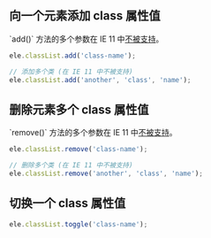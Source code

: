 ## 向一个元素添加 class 属性值

\`add()\` 方法的多个参数在 IE 11 中[不被支持](https://caniuse.com/#feat=mdn-api_element_classlist_add_and_remove_multiple_arguments "add() 方法的多个参数在 IE 11 中不被支持")。

~~~ javascript
ele.classList.add('class-name');

// 添加多个类 (在 IE 11 中不被支持)
ele.classList.add('another', 'class', 'name');
~~~

## 删除元素多个 class 属性值

\`remove()\` 方法的多个参数在 IE 11 中[不被支持](https://caniuse.com/#feat=mdn-api_element_classlist_add_and_remove_multiple_arguments "remove() 方法的多个参数在 IE 11 中不被支持")。

~~~ javascript
ele.classList.remove('class-name');

// 删除多个类 (在 IE 11 中不被支持)
ele.classList.remove('another', 'class', 'name');
~~~

## 切换一个 class 属性值

~~~ javascript
ele.classList.toggle('class-name');
~~~